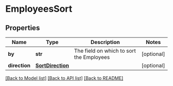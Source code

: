 # EmployeesSort


## Properties
Name | Type | Description | Notes
------------ | ------------- | ------------- | -------------
**by** | **str** | The field on which to sort the Employees | [optional] 
**direction** | [**SortDirection**](SortDirection.md) |  | [optional] 

[[Back to Model list]](../../README.md#documentation-for-models) [[Back to API list]](../../README.md#documentation-for-api-endpoints) [[Back to README]](../../README.md)


